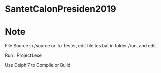 # SantetCalonPresiden2019

# Note
File Source in /source
or
To Tester, edit file tes.bat in folder /run, and edit

Run : Project1.exe

Use Delphi7 to Compile or Build
